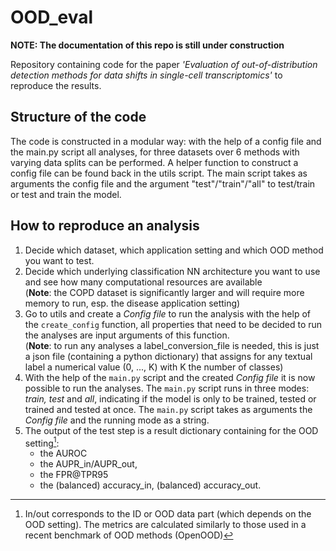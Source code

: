 # OOD_eval

**NOTE: The documentation of this repo is still under construction**

Repository containing code for the paper *'Evaluation of out-of-distribution detection methods for data shifts in single-cell transcriptomics'* to reproduce the results. 

## Structure of the code
The code is constructed in a modular way: with the help of a config file and the main.py script all analyses, for three datasets over 6 methods with varying data splits can be performed. A helper function to construct a config file can be found back in the utils script. The main script takes as arguments the config file and the argument "test"/"train"/"all" to test/train or test and train the model.

## How to reproduce an analysis
1. Decide which dataset, which application setting and which OOD method you want to test.
2. Decide which underlying classification NN architecture you want to use and see how many computational resources are available <br/> (**Note**: the COPD dataset is significantly larger and will require more memory to run, esp. the disease application setting)
3. Go to utils and create a *Config file* to run the analysis with the help of the ```create_config``` function, all properties that need to be decided to run the analyses are input arguments of this function. <br/> (**Note**: to run any analyses a label_conversion_file is needed, this is just a json file (containing a python dictionary) that assigns for any textual label a numerical value (0, ..., K) with K the number of classes)
4. With the help of the ```main.py``` script and the created *Config file* it is now possible to run the analyses. The ```main.py``` script runs in three modes: *train, test* and *all*, indicating if the model is only to be trained, tested or trained and tested at once. The ```main.py``` script takes as arguments the *Config file* and the running mode as a string.
5. The output of the test step is a result dictionary containing for the OOD setting[^1]:
   -  the AUROC
   -  the AUPR_in/AUPR_out,
   -  the FPR@TPR95
   -  the (balanced) accuracy_in, (balanced) accuracy_out.

[^1]: In/out corresponds to the ID or OOD data part (which depends on the OOD setting). The metrics are calculated similarly to those used in a recent benchmark of OOD methods (OpenOOD)

